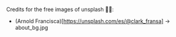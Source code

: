 Credits for the free images of unsplash 🙌🙌:

- (Arnold Francisca)[https://unsplash.com/es/@clark_fransa] -> about_bg.jpg

